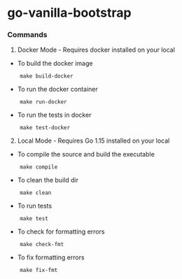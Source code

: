 # go-vanilla-bootstrap

### Commands

1. Docker Mode - Requires docker installed on your local

- To build the docker image
```
    make build-docker
```

- To run the docker container
```
    make run-docker
```

- To run the tests in docker
```
    make test-docker
```

2. Local Mode - Requires Go 1.15 installed on your local

- To compile the source and build the executable
```
    make compile
```

- To clean the build dir
```
    make clean
```

- To run tests
```
    make test
```

- To check for formatting errors
```
    make check-fmt
```

- To fix formatting errors
```
    make fix-fmt
```
